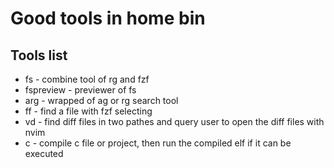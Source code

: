 # Good tools in home bin


## Tools list

* fs - combine tool of rg and fzf
* fspreview - previewer of fs
* arg - wrapped of ag or rg search tool
* ff - find a file with fzf selecting
* vd - find diff files in two pathes and query user to open the diff files with nvim
* c - compile c file or project, then run the compiled elf if it can be executed
